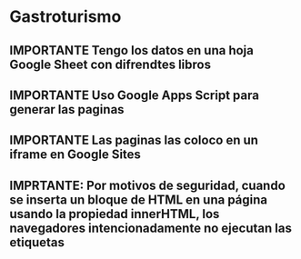 # Gastroturismo

## IMPORTANTE Tengo los datos en una hoja Google Sheet con difrendtes libros

## IMPORTANTE Uso Google Apps Script para generar las paginas

## IMPORTANTE Las paginas las coloco en un iframe en Google Sites

## IMPRTANTE: Por motivos de seguridad, cuando se inserta un bloque de HTML en una página usando la propiedad innerHTML, los navegadores intencionadamente no ejecutan las etiquetas <script> que vienen dentro de ese bloque de HTML.

## Codigo.gs 
 * Sirve la carcasa principal de la Aplicación de Página Única (SPA).
 * Esta es la única página que se carga desde el navegador.

Quiero adpatar el codigo para que te mostrare con este resultado, pero adaptado al proyecto y sus estilos en tapeo.html modificando los ficheros necesarios:

1. Seleccionar una autonomia
  ![image](https://github.com/user-attachments/assets/b22f4ed8-9d98-4fce-914c-8c9659455e6c)
2. Seleccionar una provincia, en caso de que la autonomia tenga una sola provincia automaticamente mostrar las ciudades de la provincia
  ![image](https://github.com/user-attachments/assets/c12d534d-80e3-4ff5-bfc1-5415bceacdd0)
3. Seleccionar una ciudad, en caso de que la provincia tenga una sola ciudad automaticamente mostrar los barrios de la ciudad
  ![image](https://github.com/user-attachments/assets/705c005b-5cb5-49ca-9521-2640f1913ed2)
4. Seleccionar una barrio, en caso de que la ciudad tenga un solo barrios automaticamente mostrar los sitios de tapeo
  ![image](https://github.com/user-attachments/assets/5ec35f8e-e1de-4cb6-90c6-30f5b281305f)
5. Mostrar un listado de los sitios del barrio
   ![image](https://github.com/user-attachments/assets/ae4dd210-6309-4d0f-bcbf-af9918a524a0)

A tener en cuante un boton "atrasr" tiene que tener en cuenta si lo elegido tiene una o varias opciones para volver un paso o los necesarios
